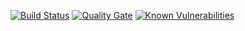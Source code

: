 [![Build Status](https://travis-ci.org/davidepedone/spring-cursor-pagination.svg?branch=master)](https://travis-ci.org/davidepedone/spring-cursor-pagination)
[![Quality Gate](https://sonarcloud.io/api/project_badges/measure?project=davidepedone_spring-cursor-pagination&metric=alert_status)](https://sonarcloud.io/dashboard?id=davidepedone_spring-cursor-pagination)
[![Known Vulnerabilities](https://snyk.io/test/github/davidepedone/spring-cursor-pagination/badge.svg?targetFile=pom.xml)](https://snyk.io/test/github/davidepedone/spring-cursor-pagination?targetFile=pom.xml)